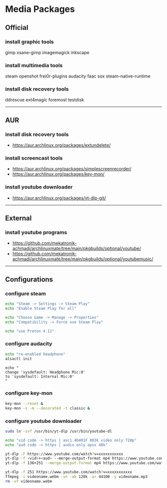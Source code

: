 # Media Packages

## Official

### install graphic tools
gimp xsane-gimp
imagemagick
inkscape

### install multimedia tools
steam openshot
frei0r-plugins
audacity faac sox
steam-native-runtime

### install disk recovery tools
ddrescue ext4magic foremost testdisk

--------------------------------------------------------------------------------

## AUR

### install disk recovery tools
- https://aur.archlinux.org/packages/extundelete/

### install screencast tools
- https://aur.archlinux.org/packages/simplescreenrecorder/
- https://aur.archlinux.org/packages/key-mon/

### install youtube downloader
- https://aur.archlinux.org/packages/yt-dlp-git/

--------------------------------------------------------------------------------

## External

### install youtube programs
- https://github.com/mekatronik-achmadi/archlinuxmate/tree/main/pkgbuilds/optional/youtube/
- https://github.com/mekatronik-achmadi/archlinuxmate/tree/main/pkgbuilds/optional/youtubemusic/

--------------------------------------------------------------------------------

## Configurations

### configure steam

```sh
echo "Steam -> Settings -> Steam Play"
echo "Enable Steam Play for all"

echo "Choose Game -> Manage -> Properties"
echo "Compatibility -> Force use Steam Play"

echo "use Proton 4.11"
```

### configure audacity

```sh
echo "re-enabled headphone"
alsactl init
```

```
echo "
change 'sysdefault: Headphone Mic:0'
to 'sysdefault: Internal Mic:0'
"
```

### configure key-mon

```sh
key-mon --reset &
key-mon -s -m --decorated -t classic &
```

### configure youtube downloader

```sh
sudo ln -svf /usr/bin/yt-dlp /usr/bin/youtube-dl

echo "vid code -> https | avc1.4D401F 803k video only 720p"
echo "aud code -> https │ audio only opus 48k"
```

```sh
yt-dlp -F https://www.youtube.com/watch?v=xxxxxxxxxxx
yt-dlp -f <vid>+<aud> --merge-output-format mp4 https://www.youtube.com/watch?v=xxxxxxxxxxx
yt-dlp -f 136+251 --merge-output-format mp4 https://www.youtube.com/watch?v=xxxxxxxxxxx

yt-dlp -f 251 https://www.youtube.com/watch?v=xxxxxxxxxxx
ffmpeg -i videoname.webm -vn -ab 128k -ar 44100 -y videoname.mp3
rm -vf videoname.webm
```

